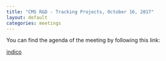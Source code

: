 ```yaml
---
title: "CMS R&D - Tracking Projects, October 16, 2017"
layout: default
categories: meetings
---
```


You can find the agenda of the meeting by following this link:

  [indico](https://indico.cern.ch/event/670408/)
